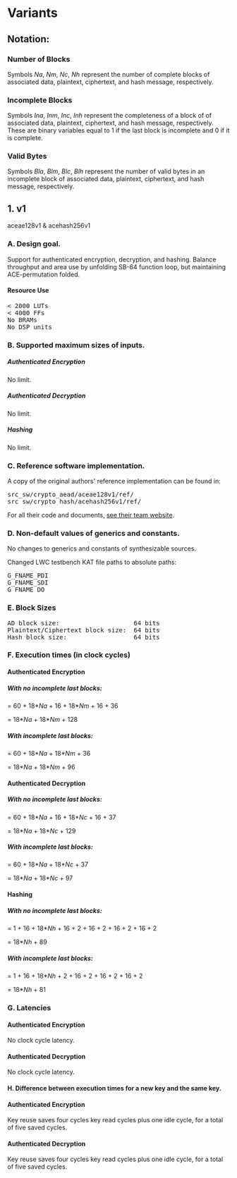 # Variants

## Notation:

### Number of Blocks
Symbols _Na_, _Nm_, _Nc_, _Nh_ represent the number of complete blocks of associated data, plaintext, ciphertext, and hash message, respectively.

### Incomplete Blocks
Symbols _Ina_, _Inm_, _Inc_, _Inh_ represent the completeness of a block of of associated data, plaintext, ciphertext, and hash message, respectively. These are binary variables equal to 1 if the last block is incomplete and 0 if it is complete.

### Valid Bytes
Symbols _Bla_, _Blm_, _Blc_, _Blh_ represent the number of valid bytes in an incomplete block of associated data, plaintext, ciphertext, and hash message, respectively.

## 1. v1
aceae128v1 & acehash256v1

### A. Design goal.
Support for authenticated encryption, decryption, and hashing. Balance throughput and area use by unfolding SB-64 function loop, but maintaining ACE-permutation folded.

#### Resource Use
<pre>
< 2000 LUTs
< 4000 FFs
No BRAMs 
No DSP units
</pre>

### B. Supported maximum sizes of inputs.

##### Authenticated Encryption

No limit.

##### Authenticated Decryption

No limit.

##### Hashing

No limit.

### C. Reference software implementation.

A copy of the original authors' reference implementation can be found in:
<pre>
src_sw/crypto_aead/aceae128v1/ref/
src_sw/crypto_hash/acehash256v1/ref/
</pre>

For all their code and documents, [see their team website](https://uwaterloo.ca/communications-security-lab/lwc/ace).

### D. Non-default values of generics and constants.

No changes to generics and constants of synthesizable sources.

Changed LWC testbench KAT file paths to absolute paths:
<pre>
G_FNAME_PDI
G_FNAME_SDI
G_FNAME_DO
</pre>

### E. Block Sizes
<pre>
AD block size:                    64 bits
Plaintext/Ciphertext block size:  64 bits
Hash block size:                  64 bits
</pre>

### F. Execution times (in clock cycles)

#### Authenticated Encryption

##### With no incomplete last blocks:
= 60 + 18*_Na_ + 16 + 18*_Nm_ + 16 + 36

= 18*_Na_ + 18*_Nm_ + 128

##### With incomplete last blocks:
= 60 + 18*_Na_ + 18*_Nm_ + 36

= 18*_Na_ + 18*_Nm_ + 96

#### Authenticated Decryption

##### With no incomplete last blocks:
= 60 + 18*_Na_ + 16 + 18*_Nc_ + 16 + 37

= 18*_Na_ + 18*_Nc_ + 129

##### With incomplete last blocks:
= 60 + 18*_Na_ + 18*_Nc_ + 37

= 18*_Na_ + 18*_Nc_ + 97

#### Hashing

##### With no incomplete last blocks:
= 1 + 16 + 18*_Nh_ + 16 + 2 + 16 + 2 + 16 + 2 + 16 + 2

= 18*_Nh_ + 89

##### With incomplete last blocks:
= 1 + 16 + 18*_Nh_ + 2 + 16 + 2 + 16 + 2 + 16 + 2

= 18*_Nh_ + 81

### G. Latencies

#### Authenticated Encryption
No clock cycle latency.

#### Authenticated Decryption
No clock cycle latency.

#### H. Difference between execution times for a new key and the same key.

#### Authenticated Encryption
Key reuse saves four cycles key read cycles plus one idle cycle, for a total of five saved cycles.

#### Authenticated Decryption
Key reuse saves four cycles key read cycles plus one idle cycle, for a total of five saved cycles.
